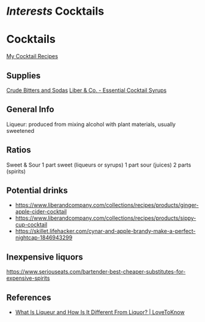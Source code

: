 # *Interests* Cocktails

# Cocktails
[My Cocktail Recipes](https://github.com/dannyrappleyea/recipes)

## Supplies
[Crude Bitters and Sodas](https://www.crudebitters.com/)
[Liber & Co. - Essential Cocktail Syrups](https://www.liberandcompany.com/)

## General Info
Liqueur: produced from mixing alcohol with plant materials, usually sweetened

## Ratios
Sweet & Sour
1 part sweet (liqueurs or syrups)
1 part sour (juices)
2 parts (spirits)

## Potential drinks
* https://www.liberandcompany.com/collections/recipes/products/ginger-apple-cider-cocktail
* https://www.liberandcompany.com/collections/recipes/products/sippy-cup-cocktail
* https://skillet.lifehacker.com/cynar-and-apple-brandy-make-a-perfect-nightcap-1846943299


## Inexpensive liquors
https://www.seriouseats.com/bartender-best-cheaper-substitutes-for-expensive-spirits

## References
* [What Is Liqueur and How Is It Different From Liquor? | LoveToKnow](https://cocktails.lovetoknow.com/about-cocktails/what-is-liqueur-how-is-it-different-from-liquor)
